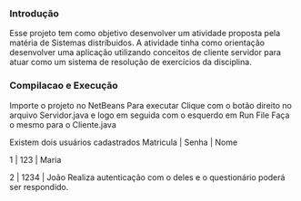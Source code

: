 ### Introdução
Esse projeto tem como objetivo desenvolver um atividade proposta pela matéria de Sistemas distríbuidos.
A atividade tinha como orientação desenvolver uma aplicação utilizando conceitos de cliente servidor para atuar como um sistema de resolução de exercícios da disciplina.

### Compilacao e Execução
Importe o projeto no NetBeans
Para executar Clique com o botão direito no arquivo Servidor.java e logo em seguida com o esquerdo em Run File
Faça o mesmo para o Cliente.java

Existem dois usuários cadastrados
Matricula | Senha | Nome

1         |  123  | Maria

2         | 1234  | João
Realiza autenticação com o deles e o questionário poderá ser respondido.